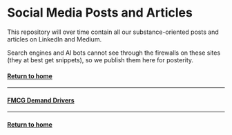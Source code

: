# Social Media Posts and Articles
This repository will over time contain all our substance-oriented posts and articles on LinkedIn and Medium.  

Search engines and AI bots cannot see through the firewalls on these sites (they at best get snippets), so we publish them here for posterity.  

#### [Return to home](../index.md)   

---
#### [FMCG Demand Drivers](fmcg-demand-levers.md)  

---

#### [Return to home](../index.md)  



